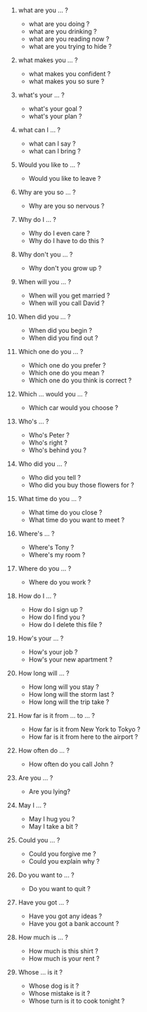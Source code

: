 
1. what are you ... ?
    - what are you doing ?
    - what are you drinking ?
    - what are you reading now ?
    - what are you trying to hide ?

2. what makes you ... ?
    - what makes you confident ?
    - what makes you so sure ?

3. what's your ... ?
    - what's your goal ?
    - what's your plan ?

4. what can I ... ?
    - what can I say ?
    - what can I bring ?

5. Would you like to ... ?
    - Would you like to leave ?

6. Why are you so ... ?
    - Why are you so nervous ?

7. Why do I ... ?
    - Why do I even care ?
    - Why do I have to do this ?

8. Why don't you ... ?
    - Why don't you grow up ?

9. When will you ... ?
    - When will you get married ?
    - When will you call David ?

10. When did you ... ?
    - When did you begin ?
    - When did you find out ?

11. Which one do you ... ?
    - Which one do you prefer ?
    - Which one do you mean ?
    - Which one do you think is correct ?

12. Which ... would you ... ?
    - Which car would you choose ?

13. Who's ... ?
    - Who's Peter ?
    - Who's right ?
    - Who's behind you ?

14. Who did you ... ?
    - Who did you tell ?
    - Who did you buy those flowers for ?

15. What time do you ... ?
    - What time do you close ?
    - What time do you want to meet ?

16. Where's ... ?
    - Where's Tony ?
    - Where's my room ?

17. Where do you ... ?
    - Where do you work ?

18. How do I ... ?
    - How do I sign up ?
    - How do I find you ?
    - How do I delete this file ?

19. How's your ... ?
    - How's your job ?
    - How's your new apartment ?

20. How long will ... ?
    - How long will you stay ?
    - How long will the storm last ?
    - How long will the trip take ?

21. How far is it from ... to ... ?
    - How far is it from New York to Tokyo ?
    - How far is it from here to the airport ?

22. How often do ... ?
    - How often do you call John ?

23. Are you ... ?
    - Are you lying?

24. May I ... ?
    - May I hug you ?
    - May I take a bit ?

25. Could you ... ?
    - Could you forgive me ?
    - Could you explain why ?

26. Do you want to ... ?
    - Do you want to quit ?

27. Have you got ... ?
    - Have you got any ideas ?
    - Have you got a bank account ?

28. How much is ... ?
    - How much is this shirt ?
    - How much is your rent ?

29. Whose ... is it ?
    - Whose dog is it ?
    - Whose mistake is it ?
    - Whose turn is it to cook tonight ?
